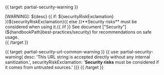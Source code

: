 {{ target: partial-security-warning }}
<div class="doc-partial-security-warning">
<span class="warning-title">[WARNING]:</span> ${desc} {{ if: ${securityRiskExclamation} }}${securityRiskExclamation}{{ else }}**Security risks** must be considered when using it.{{ /if }} See document ["Security"](${handbookPath}best-practices/security) for recommendations on safe usage.
</div>
{{ /target }}


{{ target: partial-security-url-common-warning }}
{{ use: partial-security-warning(
    desc: 'This URL string is accepted directly without any internal sanitization.',
    securityRiskExclamation: '**Security risks** must be considered if it comes from untrusted sources.'
)}}
{{ /target }}
